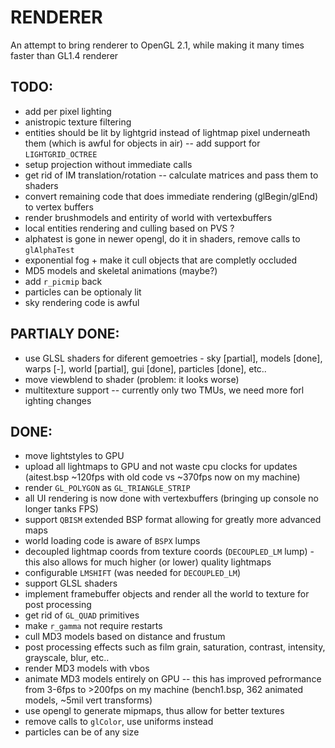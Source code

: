 # RENDERER
An attempt to bring renderer to OpenGL 2.1, while making it many times faster than GL1.4 renderer


## TODO:
- add per pixel lighting
- anistropic texture filtering
- entities should be lit by lightgrid instead of lightmap pixel underneath them (which is awful for objects in air) -- add support for `LIGHTGRID_OCTREE`
- setup projection without immediate calls
- get rid of IM translation/rotation -- calculate matrices and pass them to shaders
- convert remaining code that does immediate rendering (glBegin/glEnd) to vertex buffers
- render brushmodels and entirity of world with vertexbuffers
- local entities rendering and culling based on PVS ?
- alphatest is gone in newer opengl, do it in shaders, remove calls to `glAlphaTest`
- exponential fog + make it cull objects that are completly occluded
- MD5 models and skeletal animations (maybe?)
- add `r_picmip` back
- particles can be optionaly lit
- sky rendering code is awful

## PARTIALY DONE:
- use GLSL shaders for diferent gemoetries - sky [partial], models [done], warps [-], world [partial], gui [done], particles [done], etc..
- move viewblend to shader (problem: it looks worse)
- multitexture support -- currently only two TMUs, we need more forl ighting changes

## DONE:
- move lightstyles to GPU
- upload all lightmaps to GPU and not waste cpu clocks for updates (aitest.bsp ~120fps with old code vs ~370fps now on my machine)
- render `GL_POLYGON` as `GL_TRIANGLE_STRIP`
- all UI rendering is now done with vertexbuffers (bringing up console no longer tanks FPS)
- support `QBISM` extended BSP format allowing for greatly more advanced maps
- world loading code is aware of `BSPX` lumps
- decoupled lightmap coords from texture coords (`DECOUPLED_LM` lump) - this also allows for much higher (or lower) quality lightmaps
- configurable `LMSHIFT` (was needed for `DECOUPLED_LM`)
- support GLSL shaders
- implement framebuffer objects and render all the world to texture for post processing
- get rid of `GL_QUAD` primitives
- make `r_gamma` not require restarts
- cull MD3 models based on distance and frustum
- post processing effects such as film grain, saturation, contrast, intensity, grayscale, blur, etc..
- render MD3 models with vbos
- animate MD3 models entirely on GPU -- this has improved pefrormance from 3-6fps to >200fps on my machine (bench1.bsp, 362 animated models, ~5mil vert transforms)
- use opengl to generate mipmaps, thus allow for better textures
- remove calls to `glColor`, use uniforms instead
- particles can be of any size
